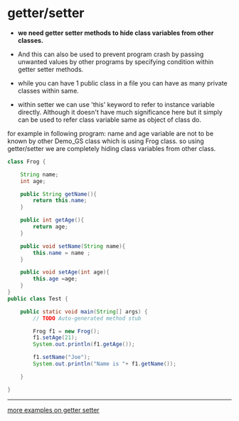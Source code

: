 # **getter/setter**

- **we need getter setter methods to hide class variables from other classes.** 

- And this can also be used to prevent  program crash by passing unwanted values by other programs by specifying condition within getter setter methods.


- while you can have 1 public class in a file you can have as many private classes within same.

- within setter we can use 'this' keyword to refer to instance variable directly. Although it doesn't have 
much significance here but it simply can be used to refer class variable same as object of class do.

for example in following program:
name and age variable are not to be known by other Demo_GS class which is using Frog class. 
so using getter/setter we are completely hiding class variables from other class.
 
```java
class Frog {

    String name;
    int age;

    public String getName(){
        return this.name;
    }

    public int getAge(){
        return age;
    }

    public void setName(String name){
        this.name = name ;
    }

    public void setAge(int age){
        this.age =age;
    }
}
public class Test {

    public static void main(String[] args) {
        // TODO Auto-generated method stub

        Frog f1 = new Frog();
        f1.setAge(21);
        System.out.println(f1.getAge());

        f1.setName("Joe");
        System.out.println("Name is "+ f1.getName());

    }

}
```

***********************************************************

[more examples on getter setter](https://github.com/njain51/orangutan/tree/main/src/main/java/examples/corejava/example_GT)
